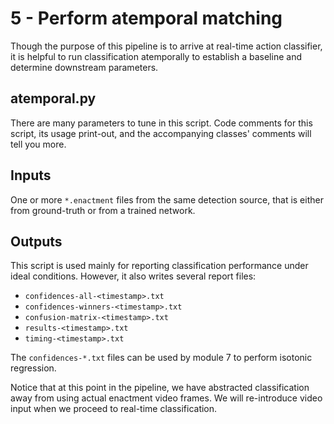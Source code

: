 # 5 - Perform atemporal matching

Though the purpose of this pipeline is to arrive at real-time action classifier, it is helpful to run classification atemporally to establish a baseline and determine downstream parameters.

## atemporal.py

There are many parameters to tune in this script. Code comments for this script, its usage print-out, and the accompanying classes' comments will tell you more.

## Inputs

One or more `*.enactment` files from the same detection source, that is either from ground-truth or from a trained network.

## Outputs

This script is used mainly for reporting classification performance under ideal conditions. However, it also writes several report files:

- `confidences-all-<timestamp>.txt`
- `confidences-winners-<timestamp>.txt`
- `confusion-matrix-<timestamp>.txt`
- `results-<timestamp>.txt`
- `timing-<timestamp>.txt`

The `confidences-*.txt` files can be used by module 7 to perform isotonic regression.

Notice that at this point in the pipeline, we have abstracted classification away from using actual enactment video frames. We will re-introduce video input when we proceed to real-time classification.
